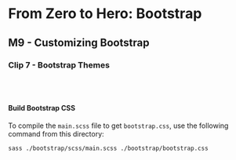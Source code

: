 # From Zero to Hero: Bootstrap
## M9 - Customizing Bootstrap
### Clip 7 - Bootstrap Themes

<br><br>

#### Build Bootstrap CSS

To compile the `main.scss` file to get `bootstrap.css`, use the following command from this directory:

```bash
sass ./bootstrap/scss/main.scss ./bootstrap/bootstrap.css
